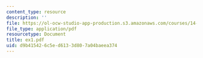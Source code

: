 ```yaml
---
content_type: resource
description: ''
file: https://ol-ocw-studio-app-production.s3.amazonaws.com/courses/14-30-introduction-to-statistical-method-in-economics-spring-2006/d9b415426c5ed6133d807a04baeea374_ex1.pdf
file_type: application/pdf
resourcetype: Document
title: ex1.pdf
uid: d9b41542-6c5e-d613-3d80-7a04baeea374
---
```


